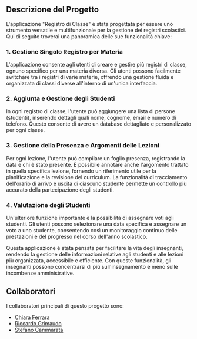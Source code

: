 ## Descrizione del Progetto

L'applicazione "Registro di Classe" è stata progettata per essere uno strumento versatile e multifunzionale per la gestione dei registri scolastici. Qui di seguito troverai una panoramica delle sue funzionalità chiave:

### 1. Gestione Singolo Registro per Materia

L'applicazione consente agli utenti di creare e gestire più registri di classe, ognuno specifico per una materia diversa. Gli utenti possono facilmente switchare tra i registri di varie materie, offrendo una gestione fluida e organizzata di classi diverse all'interno di un'unica interfaccia.

### 2. Aggiunta e Gestione degli Studenti

In ogni registro di classe, l'utente può aggiungere una lista di persone (studenti), inserendo dettagli quali nome, cognome, email e numero di telefono. Questo consente di avere un database dettagliato e personalizzato per ogni classe.

### 3. Gestione della Presenza e Argomenti delle Lezioni

Per ogni lezione, l'utente può compilare un foglio presenza, registrando la data e chi è stato presente. È possibile annotare anche l'argomento trattato in quella specifica lezione, fornendo un riferimento utile per la pianificazione e la revisione del curriculum. La funzionalità di tracciamento dell'orario di arrivo e uscita di ciascuno studente permette un controllo più accurato della partecipazione degli studenti.

### 4. Valutazione degli Studenti

Un'ulteriore funzione importante è la possibilità di assegnare voti agli studenti. Gli utenti possono selezionare una data specifica e assegnare un voto a uno studente, consentendo così un monitoraggio continuo delle prestazioni e del progresso nel corso dell'anno scolastico.

Questa applicazione è stata pensata per facilitare la vita degli insegnanti, rendendo la gestione delle informazioni relative agli studenti e alle lezioni più organizzata, accessibile e efficiente. Con queste funzionalità, gli insegnanti possono concentrarsi di più sull'insegnamento e meno sulle incombenze amministrative.

## Collaboratori

I collaboratori principali di questo progetto sono:
- [Chiara Ferrara](https://github.com/chiaraferrara)
- [Riccardo Grimaudo](https://github.com/RiccardoGrimaudo)
- [Stefano Cammarata](https://github.com/Accia97)
